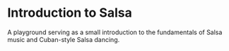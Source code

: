 # Introduction to Salsa

A playground serving as a small introduction to the fundamentals of Salsa music and Cuban-style Salsa dancing.
